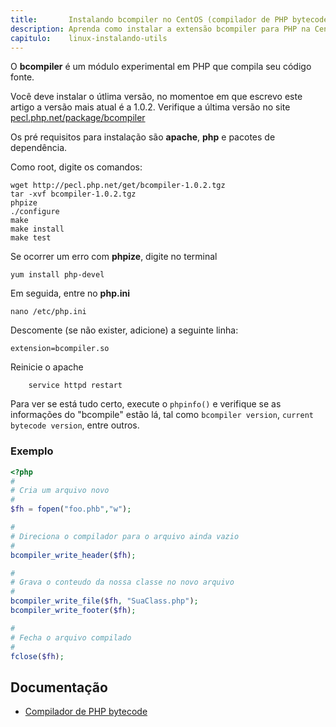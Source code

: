 ```yaml
---
title:       Instalando bcompiler no CentOS (compilador de PHP bytecode)
description: Aprenda como instalar a extensão bcompiler para PHP na CentOS trata-se de um compilador de PHP bytecode
capitulo:    linux-instalando-utils
---
```


O __bcompiler__ é um módulo experimental em PHP que compila seu código fonte.

Você deve instalar o útlima versão, no momentoe em que escrevo este artigo a versão mais atual é a 1.0.2.
Verifique a última versão no site [pecl.php.net/package/bcompiler](http://pecl.php.net/package/bcompiler)

Os pré requisitos para instalação são __apache__, __php__ e pacotes de dependência.

Como root, digite os comandos:

    wget http://pecl.php.net/get/bcompiler-1.0.2.tgz
    tar -xvf bcompiler-1.0.2.tgz
    phpize
    ./configure
    make
    make install
    make test

Se ocorrer um erro com __phpize__, digite no terminal

    yum install php-devel

Em seguida, entre no __php.ini__

    nano /etc/php.ini

Descomente (se não exister, adicione) a seguinte linha:

    extension=bcompiler.so

Reinicie o apache

        service httpd restart

Para ver se está tudo certo, execute o `phpinfo()` e verifique se as informações do "bcompile" estão lá,
tal como `bcompiler version`, `current bytecode version`, entre outros.


### Exemplo

```php
<?php
#
# Cria um arquivo novo
#
$fh = fopen("foo.phb","w");

#
# Direciona o compilador para o arquivo ainda vazio
#
bcompiler_write_header($fh);

#
# Grava o conteudo da nossa classe no novo arquivo
#
bcompiler_write_file($fh, "SuaClass.php");
bcompiler_write_footer($fh);

#
# Fecha o arquivo compilado
#
fclose($fh);
```


Documentação
---

- [Compilador de PHP bytecode ](http://php.net/manual/pt_BR/intro.bcompiler.php)